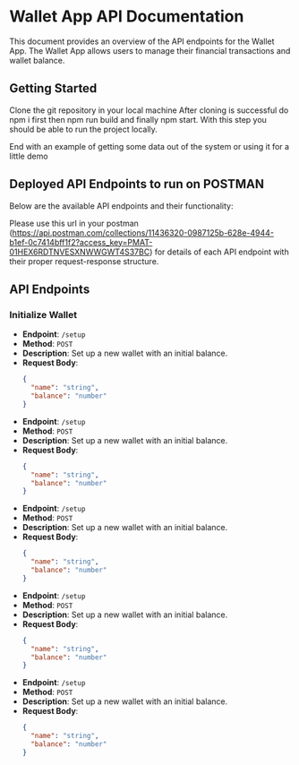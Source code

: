 # Wallet App API Documentation

This document provides an overview of the API endpoints for the Wallet App. The Wallet App allows users to manage their financial transactions and wallet balance.

## Getting Started

Clone the git repository in your local machine
After cloning is successful do npm i first then npm run build and finally npm start.
With this step you should be able to run the project locally.


End with an example of getting some data out of the system or using it for a little demo

## Deployed API Endpoints to run on POSTMAN

Below are the available API endpoints and their functionality:

Please use this url in your postman (https://api.postman.com/collections/11436320-0987125b-628e-4944-b1ef-0c7414bff1f2?access_key=PMAT-01HEX6RDTNVESXNWWGWT4S37BC) for details of each API endpoint with their proper request-response structure.

## API Endpoints

### Initialize Wallet

- **Endpoint**: `/setup`
- **Method**: `POST`
- **Description**: Set up a new wallet with an initial balance.
- **Request Body**:
  ```json
  {
    "name": "string",
    "balance": "number"
  }

- **Endpoint**: `/setup`
- **Method**: `POST`
- **Description**: Set up a new wallet with an initial balance.
- **Request Body**:
  ```json
  {
    "name": "string",
    "balance": "number"
  }

- **Endpoint**: `/setup`
- **Method**: `POST`
- **Description**: Set up a new wallet with an initial balance.
- **Request Body**:
  ```json
  {
    "name": "string",
    "balance": "number"
  }

- **Endpoint**: `/setup`
- **Method**: `POST`
- **Description**: Set up a new wallet with an initial balance.
- **Request Body**:
  ```json
  {
    "name": "string",
    "balance": "number"
  }

- **Endpoint**: `/setup`
- **Method**: `POST`
- **Description**: Set up a new wallet with an initial balance.
- **Request Body**:
  ```json
  {
    "name": "string",
    "balance": "number"
  }
